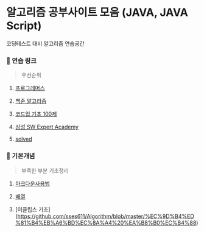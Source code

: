 알고리즘 공부사이트 모음 (JAVA, JAVA Script)
===
코딩테스트 대비 알고리즘 연습공간



### 🐳 연습 링크
> 우선순위

1. [프로그래머스](https://programmers.co.kr/)

2. [백준 알고리즘](https://www.acmicpc.net/)
 
3. [코드업 기초 100제](https://codeup.kr/problemsetsol.php?psid=23)
 
4. [삼성 SW Expert Academy](https://swexpertacademy.com/main/main.do)

5. [solved](https://solved.ac/)



### 🐳 기본개념
> 부족한 부분 기초정리
> 
1. [마크다운사용법](https://github.com/sses611/Algorithm/blob/master/%EB%A7%88%ED%81%AC%EB%8B%A4%EC%9A%B4%20%EC%9E%91%EC%84%B1%EB%B2%95.md)

2. [배열](https://github.com/sses611/Algorithm/blob/master/%EB%B0%B0%EC%97%B4.md)

3. [이클립스 기초] (https://github.com/sses611/Algorithm/blob/master/%EC%9D%B4%ED%81%B4%EB%A6%BD%EC%8A%A4%20%EA%B8%B0%EC%B4%88)
